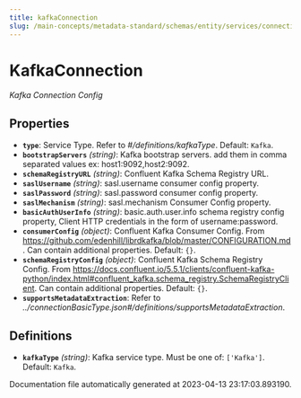 ```yaml
---
title: kafkaConnection
slug: /main-concepts/metadata-standard/schemas/entity/services/connections/messaging/kafkaconnection
---
```


# KafkaConnection

*Kafka Connection Config*

## Properties

- **`type`**: Service Type. Refer to *#/definitions/kafkaType*. Default: `Kafka`.
- **`bootstrapServers`** *(string)*: Kafka bootstrap servers. add them in comma separated values ex: host1:9092,host2:9092.
- **`schemaRegistryURL`** *(string)*: Confluent Kafka Schema Registry URL.
- **`saslUsername`** *(string)*: sasl.username consumer config property.
- **`saslPassword`** *(string)*: sasl.password consumer config property.
- **`saslMechanism`** *(string)*: sasl.mechanism Consumer Config property.
- **`basicAuthUserInfo`** *(string)*: basic.auth.user.info schema registry config property, Client HTTP credentials in the form of username:password.
- **`consumerConfig`** *(object)*: Confluent Kafka Consumer Config. From https://github.com/edenhill/librdkafka/blob/master/CONFIGURATION.md. Can contain additional properties. Default: `{}`.
- **`schemaRegistryConfig`** *(object)*: Confluent Kafka Schema Registry Config. From https://docs.confluent.io/5.5.1/clients/confluent-kafka-python/index.html#confluent_kafka.schema_registry.SchemaRegistryClient. Can contain additional properties. Default: `{}`.
- **`supportsMetadataExtraction`**: Refer to *../connectionBasicType.json#/definitions/supportsMetadataExtraction*.
## Definitions

- **`kafkaType`** *(string)*: Kafka service type. Must be one of: `['Kafka']`. Default: `Kafka`.


Documentation file automatically generated at 2023-04-13 23:17:03.893190.
